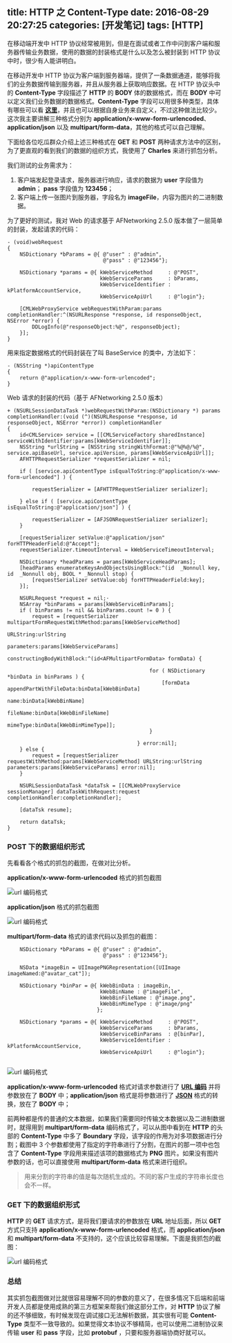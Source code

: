 title: HTTP 之 Content-Type
date: 2016-08-29 20:27:25
categories: [开发笔记]
tags: [HTTP]
---

在移动端开发中 HTTP 协议经常被用到，但是在面试或者工作中问到客户端和服务器传输业务数据，使用的数据的封装格式是什么以及怎么被封装到 HTTP 协议中时，很少有人能讲明白。

在移动开发中 HTTP 协议为客户端到服务器端，提供了一条数据通道，能够将我们的业务数据传输到服务器，并且从服务器上获取响应数据。在 HTTP 协议头中的 **Content-Type** 字段描述了 **HTTP** 的 **BODY** 体的数据格式，而在 **BODY** 中可以定义我们业务数据的数据格式。**Content-Type** 字段可以用很多种类型，具体有哪些可以看 [**这里**](http://tool.oschina.net/commons)，并且也可以根据自身业务来自定义，不过这种做法比较少。这次我主要讲解三种格式分别为 **application/x-www-form-urlencoded**、**application/json** 以及 **multipart/form-data**，其他的格式可以自己理解。

下面给各位吃瓜群众介绍上述三种格式在 **GET** 和 **POST** 两种请求方法中的区别，为了更直观的看到我们的数据的组织方式，我使用了 **Charles** 来进行抓包分析。  
<!--more-->   
我们测试的业务需求为：

1. 客户端发起登录请求，服务器进行响应，请求的数据为 **user** 字段值为 **admin**； **pass** 字段值为 **123456**；
2. 客户端上传一张图片到服务器，字段名为 **imageFile**，内容为图片的二进制数据。

为了更好的测试，我对 Web 的请求基于 AFNetworking 2.5.0 版本做了一层简单的封装，发起请求的代码：

```
- (void)webRequest
{
    NSDictionary *bParams = @{ @"user" : @"admin",
                               @"pass" : @"123456"};
    
    NSDictionary *params = @{ kWebServiceMethod     : @"POST",
                              kWebServiceParams     : bParams,
                              kWebServiceIdentifier : kPlatformAccountService,
                              kWebServiceApiUrl     : @"login"};
    
    [CMLWebProxyService webRequestWithParam:params completionHandler:^(NSURLResponse *response, id responseObject, NSError *error) {
        DDLogInfo(@"responseObject:%@", responseObject);
    }];
}

```

用来指定数据格式的代码封装在了叫 BaseService 的类中，方法如下：

```
- (NSString *)apiContentType
{
    return @"application/x-www-form-urlencoded";
}
```

Web 请求的封装的代码（基于 AFNetworking 2.5.0 版本）

```
+ (NSURLSessionDataTask *)webRequestWithParam:(NSDictionary *) params completionHandler:(void (^)(NSURLResponse *response, id responseObject, NSError *error)) completionHandler
{
    id<CMLService> service = [[CMLServiceFactory sharedInstance] serviceWithIdentifier:params[kWebServiceIdentifier]];
    NSString *urlString = [NSString stringWithFormat:@"%@%@/%@", service.apiBaseUrl, service.apiVersion, params[kWebServiceApiUrl]];
    AFHTTPRequestSerializer *requestSerializer = nil;
    
    if ( [service.apiContentType isEqualToString:@"application/x-www-form-urlencoded"] ) {
        
        requestSerializer = [AFHTTPRequestSerializer serializer];
        
    } else if ( [service.apiContentType isEqualToString:@"application/json"] ) {
        
        requestSerializer = [AFJSONRequestSerializer serializer];
    }
    
    [requestSerializer setValue:@"application/json" forHTTPHeaderField:@"Accept"];
    requestSerializer.timeoutInterval = kWebServiceTimeoutInterval;
    
    NSDictionary *headParams = params[kWebServiceHeadParams];
    [headParams enumerateKeysAndObjectsUsingBlock:^(id  _Nonnull key, id  _Nonnull obj, BOOL * _Nonnull stop) {
        [requestSerializer setValue:obj forHTTPHeaderField:key];
    }];
    
    NSURLRequest *request = nil;·
    NSArray *binParams = params[kWebServiceBinParams];
    if ( binParams != nil && binParams.count != 0 ) {
        request = [requestSerializer multipartFormRequestWithMethod:params[kWebServiceMethod]
                                                          URLString:urlString
                                                         parameters:params[kWebServiceParams]
                                          constructingBodyWithBlock:^(id<AFMultipartFormData> formData) {
                                              
                                              for ( NSDictionary *binData in binParams ) {
                                                  [formData appendPartWithFileData:binData[kWebBinData]
                                                                              name:binData[kWebBinName]
                                                                          fileName:binData[kWebBinFileName]
                                                                          mimeType:binData[kWebBinMimeType]];
                                              }
                                              
                                          } error:nil];
    } else {
        request = [requestSerializer requestWithMethod:params[kWebServiceMethod] URLString:urlString parameters:params[kWebServiceParams] error:nil];
    }
    
    NSURLSessionDataTask *dataTsk = [[CMLWebProxyService sessionManager] dataTaskWithRequest:request completionHandler:completionHandler];
    
    [dataTsk resume];
    
    return dataTsk;
}

```

### POST 下的数据组织形式

先看看各个格式的抓包的截图，在做对比分析。

**application/x-www-form-urlencoded** 格式的抓包截图

![url 编码格式](/uploads/http_content_type_1.png)

**application/json** 格式的抓包截图

![url 编码格式](/uploads/http_content_type_2.png)

**multipart/form-data** 格式的请求代码以及抓包的截图：

```
	NSDictionary *bParams = @{ @"user" : @"admin",
                               @"pass" : @"123456"};
    
    NSData *imageBin = UIImagePNGRepresentation([UIImage imageNamed:@"avatar_cat"]);
    
    NSDictionary *binPar = @{ kWebBinData : imageBin,
                              kWebBinName : @"imageFile",
                              kWebBinFileName : @"image.png",
                              kWebBinMimeType : @"image/png"
                             };
    
    NSDictionary *params = @{ kWebServiceMethod     : @"POST",
                              kWebServiceParams     : bParams,
                              kWebServiceBinParams  : @[binPar],
                              kWebServiceIdentifier : kPlatformAccountService,
                              kWebServiceApiUrl     : @"login"};
                              
```

![url 编码格式](/uploads/http_content_type_3.png)

**application/x-www-form-urlencoded** 格式对请求参数进行了 [**URL 编码**](http://deyimsf.iteye.com/blog/1776082) 并将参数放在了 **BODY** 中；**application/json** 格式是将参数进行了 [**JSON**](http://www.w3school.com.cn/json/json_syntax.asp) 格式的转换，放在了 **BODY** 中；

前两种都是传的普通的文本数据，如果我们需要同时传输文本数据以及二进制数据时，就得用到 **multipart/form-data** 编码格式了，可以从图中看到在 **HTTP** 的头部的 **Content-Type** 中多了 **Boundary** 字段，该字段的作用为对多项数据进行分割；截图中 3 个参数都使用了指定的字符串进行了分割，在图片的那一项中也包含了 **Content-Type** 字段用来描述该项的数据格式为 **PNG** 图片。如果没有图片参数的话，也可以直接使用 **multipart/form-data** 格式来进行组织。

> 用来分割的字符串的值是每次随机生成的。不同的客户生成的字符串长度也会不一样。

### GET 下的数据组织形式

**HTTP** 的 **GET** 请求方式，是将我们要请求的参数放在 **URL** 地址后面，所以 **GET** 方式只支持 **application/x-www-form-urlencoded** 格式，而 **application/json** 和 **multipart/form-data** 不支持的，这个应该比较容易理解。下面是我抓包的截图：

![url 编码格式](/uploads/http_content_type_4.png)

### 总结

其实抓包截图做对比就很容易理解不同的参数的意义了，在很多情况下后端和前端开发人员都是使用成熟的第三方框架来帮我们做这部分工作，对 **HTTP** 协议了解的还不够细致，有时候发现在调试接口无法解析数据，其实很有可能 **Content-Type** 类型不一致导致的。如果觉得文本协议不够精简，也可以使用二进制协议来传输 **user** 和 **pass** 字段，比如 **protobuf** ，只要和服务器端协商好就可以。